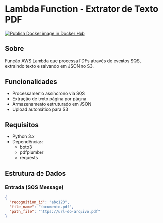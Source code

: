 # Lambda Function - Extrator de Texto PDF

[![Publish Docker image in Docker Hub](https://github.com/maxsonferovante/recognition_lambda_fuction/actions/workflows/workflow_build.yaml/badge.svg)](https://github.com/maxsonferovante/recognition_lambda_fuction/actions/workflows/workflow_build.yaml)

## Sobre

Função AWS Lambda que processa PDFs através de eventos SQS, extraindo texto e salvando em JSON no S3.

## Funcionalidades

- Processamento assíncrono via SQS
- Extração de texto página por página
- Armazenamento estruturado em JSON
- Upload automático para S3

## Requisitos

- Python 3.x
- Dependências:
  - boto3
  - pdfplumber
  - requests

## Estrutura de Dados

### Entrada (SQS Message)

```json
{
  "recognition_id": "abc123",
  "file_name": "documento.pdf",
  "path_file": "https://url-do-arquivo.pdf"
}
```
